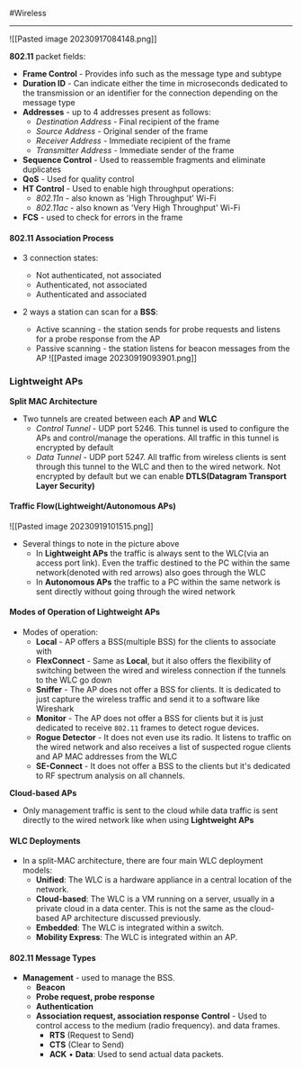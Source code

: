 #Wireless 
***

![[Pasted image 20230917084148.png]]

**802.11** packet fields:
- **Frame Control** - Provides info such as the message type and subtype
- **Duration ID** - Can indicate either the time in microseconds dedicated to the transmission or an identifier for the connection depending on the message type
- **Addresses** - up to 4 addresses present as follows:
	- *Destination Address* - Final recipient of the frame
	- *Source Address* - Original sender of the frame
	- *Receiver Address* - Immediate recipient of the frame
	- *Transmitter Address* - Immediate sender of the frame
- **Sequence Control** - Used to reassemble fragments and eliminate duplicates
- **QoS** - Used for quality control
- **HT Control** - Used to enable high throughput operations:
	- *802.11n* - also known as 'High Throughput' Wi-Fi
	- *802.11ac* - also known as 'Very High Throughput' Wi-Fi
- **FCS** - used to check for errors in the frame


#### 802.11 Association Process
- 3 connection states:
	- Not authenticated, not associated
	- Authenticated, not associated
	- Authenticated and associated

- 2 ways a station can scan for a **BSS**:
	- Active scanning - the station sends for probe requests and listens for a probe response from the AP
	- Passive scanning - the station listens for beacon messages from the AP
![[Pasted image 20230919093901.png]]


### Lightweight APs

**Split MAC Architecture**

- Two tunnels are created between each **AP** and **WLC**
	- *Control Tunnel* - UDP port 5246. This tunnel is used to configure the APs and control/manage the operations. All traffic in this tunnel is encrypted by default
	- *Data Tunnel* - UDP port 5247. All traffic from wireless clients is sent through this tunnel to the WLC and then to the wired network. Not encrypted by default but  we can enable **DTLS(Datagram Transport Layer Security)**


#### Traffic Flow(Lightweight/Autonomous APs)

![[Pasted image 20230919101515.png]]

- Several things to note in the picture above
	- In **Lightweight APs** the traffic is always sent to the WLC(via an access port link). Even the traffic destined to the PC within the same network(denoted with red arrows) also goes through the WLC
	- In **Autonomous APs** the traffic to a PC within the same network is sent directly without going through the wired network


#### Modes of Operation of Lightweight APs

- Modes of operation:
	- **Local** - AP offers a BSS(multiple BSS) for the clients to associate with
	- **FlexConnect** - Same as **Local**, but it also offers the flexibility of switching between the wired and wireless connection if the tunnels to the WLC go down
	- **Sniffer** - The AP does not offer a BSS for clients. It is dedicated to just capture the wireless traffic and send it to a software like Wireshark
	- **Monitor** - The AP does not offer a BSS for clients but it is just dedicated to receive `802.11` frames to detect rogue devices.
	- **Rogue Detector** - It does not even use its radio. It listens to traffic on the wired network and also receives a list of suspected rogue clients and AP MAC addresses from the WLC
	- **SE-Connect** - It does not offer a BSS to the clients but it's dedicated to RF spectrum analysis on all channels.

**Cloud-based APs**
- Only management traffic is sent to the cloud while data traffic is sent directly to the wired network like when using **Lightweight APs**


#### WLC Deployments

- In a split-MAC architecture, there are four main WLC deployment models:
	- **Unified**: The WLC is a hardware appliance in a central location of the network.
	- **Cloud-based**: The WLC is a VM running on a server, usually in a private cloud in a data
	   center. This is not the same as the cloud-based AP architecture discussed previously.
	- **Embedded**: The WLC is integrated within a switch.
	- **Mobility Express**: The WLC is integrated within an AP.


#### 802.11 Message Types

- **Management** - used to manage the BSS.
	- **Beacon**
	- **Probe request, probe response**
	- **Authentication**
	- **Association request, association response**
**Control** - Used to control access to the medium (radio frequency).
and data frames.
		- **RTS** (Request to Send)
		- **CTS** (Clear to Send)
		- **ACK**
• **Data**: Used to send actual data packets.
